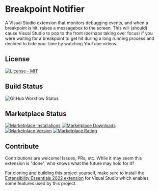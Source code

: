 # Breakpoint Notifier

A Visual Studio extension that monitors debugging events, and when a breakpoint is hit, raises a messagebox to the screen. This will (should) cause Visual Studio to pop to the front (perhaps taking over focus) if you were waiting for a breakpoint to get hit during a long running process and decided to bide your time by watching YouTube videos.

## License

[![License - MIT](https://img.shields.io/github/license/codingwithcalvin/VS-BreakpointNotifier?style=for-the-badge)](https://img.shields.io/github/license/codingwithcalvin/vs-BreakpointNotifier?style=for-the-badge)

## Build Status

![GitHub Workflow Status](https://img.shields.io/github/actions/workflow/status/codingwithcalvin/VS-BreakpointNotifier/release_build_and_deploy.yml?style=for-the-badge)

## Marketplace Status

[![Marketplace Installations](https://img.shields.io/visual-studio-marketplace/i/codingwithcalvin.VS-BreakpointNotifier?style=for-the-badge)](https://img.shields.io/visual-studio-marketplace/i/codingwithcalvin.VS-BreakpointNotifier?style=for-the-badge) [![Marketplace Downloads](https://img.shields.io/visual-studio-marketplace/d/codingwithcalvin.VS-BreakpointNotifier?style=for-the-badge)](https://img.shields.io/visual-studio-marketplace/d/codingwithcalvin.VS-BreakpointNotifier?style=for-the-badge)
[![Marketplace Version](https://img.shields.io/visual-studio-marketplace/v/codingwithcalvin.VS-BreakpointNotifier?style=for-the-badge)](https://img.shields.io/visual-studio-marketplace/v/codingwithcalvin.VS-BreakpointNotifier?style=for-the-badge) [![Marketplace Rating](https://img.shields.io/visual-studio-marketplace/r/codingwithcalvin.VS-BreakpointNotifier?style=for-the-badge)](https://img.shields.io/visual-studio-marketplace/r/codingwithcalvin.VS-BreakpointNotifier?style=for-the-badge)

## Contribute

Contributions are welcome! Issues, PRs, etc. While it may seem this extension is "done", who knows what the future may hold for it?

For cloning and building this project yourself, make sure to install the [Extensibility Essentials 2022 extension](https://marketplace.visualstudio.com/items?itemName=MadsKristensen.ExtensibilityEssentials2022) for Visual Studio which enables some features used by this project.
